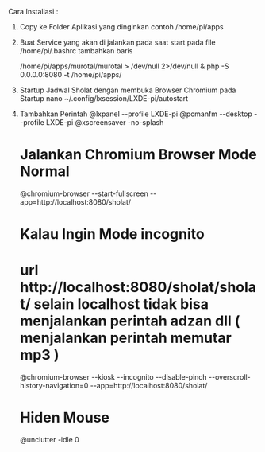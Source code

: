 Cara Installasi :
1. Copy ke Folder Aplikasi yang dinginkan contoh /home/pi/apps
2. Buat Service yang akan di jalankan pada saat start pada file /home/pi/.bashrc tambahkan baris

   /home/pi/apps/murotal/murotal > /dev/null 2>/dev/null &
   php -S 0.0.0.0:8080 -t /home/pi/apps/

3. Startup Jadwal Sholat dengan membuka Browser Chromium pada Startup
    nano ~/.config/lxsession/LXDE-pi/autostart

4. Tambahkan Perintah 
    @lxpanel --profile LXDE-pi
    @pcmanfm --desktop --profile LXDE-pi
    @xscreensaver -no-splash

    # Jalankan Chromium Browser Mode Normal
    @chromium-browser --start-fullscreen --app=http://localhost:8080/sholat/

    # Kalau Ingin Mode incognito
    # url http://localhost:8080/sholat/sholat/ selain localhost tidak bisa menjalankan perintah adzan dll ( menjalankan perintah memutar mp3 )
    @chromium-browser --kiosk --incognito --disable-pinch --overscroll-history-navigation=0 --app=http://localhost:8080/sholat/

    # Hiden Mouse
    @unclutter -idle 0    